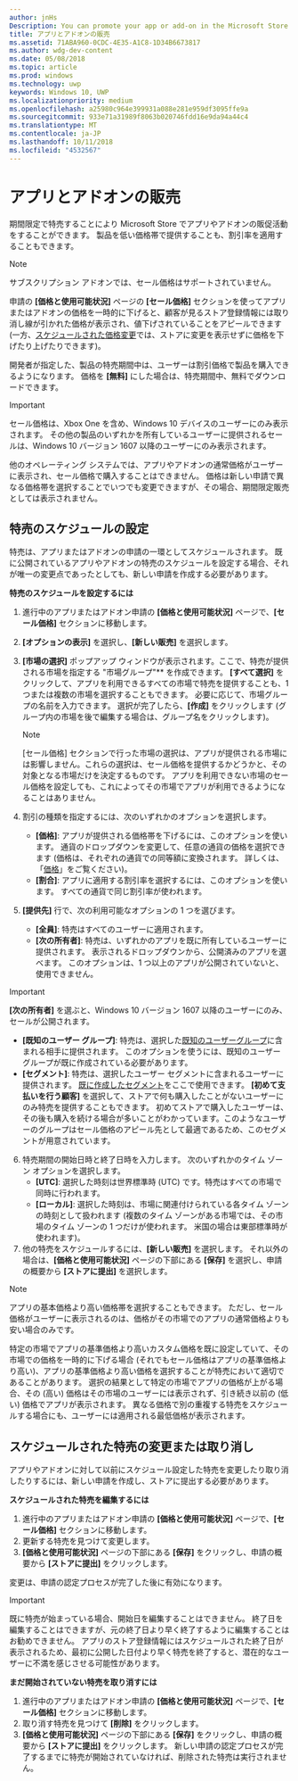 ```yaml
---
author: jnHs
Description: You can promote your app or add-on in the Microsoft Store by putting it on sale for a limited time.
title: アプリとアドオンの販売
ms.assetid: 71ABA960-0CDC-4E35-A1C8-1D34B6673817
ms.author: wdg-dev-content
ms.date: 05/08/2018
ms.topic: article
ms.prod: windows
ms.technology: uwp
keywords: Windows 10, UWP
ms.localizationpriority: medium
ms.openlocfilehash: a25980c964e399931a088e281e959df3095ffe9a
ms.sourcegitcommit: 933e71a31989f8063b020746fdd16e9da94a44c4
ms.translationtype: MT
ms.contentlocale: ja-JP
ms.lasthandoff: 10/11/2018
ms.locfileid: "4532567"
---
```

# <a name="put-apps-and-add-ons-on-sale"></a>アプリとアドオンの販売

期間限定で特売することにより Microsoft Store でアプリやアドオンの販促活動をすることができます。 製品を低い価格帯で提供することも、割引率を適用することもできます。

> [!NOTE]
> サブスクリプション アドオンでは、セール価格はサポートされていません。

申請の **[価格と使用可能状況]** ページの **[セール価格]** セクションを使ってアプリまたはアドオンの価格を一時的に下げると、顧客が見るストア登録情報には取り消し線が引かれた価格が表示され、値下げされていることをアピールできます (一方、[スケジュールされた価格変更](set-and-schedule-app-pricing.md#schedule-price-changes)では、ストアに変更を表示せずに価格を下げたり上げたりできます)。 

開発者が指定した、製品の特売期間中は、ユーザーは割引価格で製品を購入できるようになります。 価格を **[無料]** にした場合は、特売期間中、無料でダウンロードできます。

> [!IMPORTANT]
> セール価格は、Xbox One を含め、Windows 10 デバイスのユーザーにのみ表示されます。 その他の製品のいずれかを所有しているユーザーに提供されるセールは、Windows 10 バージョン 1607 以降のユーザーにのみ表示されます。
> 
> 他のオペレーティング システムでは、アプリやアドオンの通常価格がユーザーに表示され、セール価格で購入することはできません。 価格は新しい申請で異なる価格帯を選択することでいつでも変更できますが、その場合、期間限定販売としては表示されません。


## <a name="scheduling-a-sale"></a>特売のスケジュールの設定

特売は、アプリまたはアドオンの申請の一環としてスケジュールされます。 既に公開されているアプリやアドオンの特売のスケジュールを設定する場合、それが唯一の変更点であったとしても、新しい申請を作成する必要があります。

**特売のスケジュールを設定するには**

1. 進行中のアプリまたはアドオン申請の **[価格と使用可能状況]** ページで、**[セール価格]** セクションに移動します。
2. **[オプションの表示]** を選択し、**[新しい販売]** を選択します。
3. **[市場の選択]** ポップアップ ウィンドウが表示されます。ここで、特売が提供される市場を指定する "市場グループ"** を作成できます。 **[すべて選択]** をクリックして、アプリを利用できるすべての市場で特売を提供することも、1 つまたは複数の市場を選択することもできます。 必要に応じて、市場グループの名前を入力できます。 選択が完了したら、**[作成]** をクリックします  (グループ内の市場を後で編集する場合は、グループ名をクリックします)。

   > [!NOTE]
   > [セール価格] セクションで行った市場の選択は、アプリが提供される市場には影響しません。これらの選択は、セール価格を提供するかどうかと、その対象となる市場だけを決定するものです。 アプリを利用できない市場のセール価格を設定しても、これによってその市場でアプリが利用できるようになることはありません。
4. 割引の種類を指定するには、次のいずれかのオプションを選択します。
   - **[価格]**: アプリが提供される価格帯を下げるには、このオプションを使います。 通貨のドロップダウンを変更して、任意の通貨の価格を選択できます  (価格は、それぞれの通貨での同等額に変換されます。 詳しくは、「[価格](set-app-pricing-and-availability.md)」をご覧ください)。
   - **[割合]**: アプリに適用する割引率を選択するには、このオプションを使います。 すべての通貨で同じ割引率が使われます。
5. **[提供先]** 行で、次の利用可能なオプションの 1 つを選びます。
   - **[全員]**: 特売はすべてのユーザーに適用されます。
   - **[次の所有者]**: 特売は、いずれかのアプリを既に所有しているユーザーに提供されます。 表示されるドロップダウンから、公開済みのアプリを選べます。 このオプションは、1 つ以上のアプリが公開されていないと、使用できません。

  > [!IMPORTANT]
  > **[次の所有者]** を選ぶと、Windows 10 バージョン 1607 以降のユーザーにのみ、セールが公開されます。

   - **[既知のユーザー グループ]**: 特売は、選択した[既知のユーザーグループ](create-known-user-groups.md)に含まれる相手に提供されます。 このオプションを使うには、既知のユーザー グループが既に作成されている必要があります。
   - **[セグメント]**: 特売は、選択したユーザー セグメントに含まれるユーザーに提供されます。 [既に作成したセグメント](create-customer-segments.md)をここで使用できます。 **[初めて支払いを行う顧客]** を選択して、ストアで何も購入したことがないユーザーにのみ特売を提供することもできます。 初めてストアで購入したユーザーは、その後も購入を続ける場合が多いことがわかっています。このようなユーザーのグループはセール価格のアピール先として最適であるため、このセグメントが用意されています。
6. 特売期間の開始日時と終了日時を入力します。 次のいずれかのタイム ゾーン オプションを選択します。
   - **[UTC]**: 選択した時刻は世界標準時 (UTC) です。特売はすべての市場で同時に行われます。
   - **[ローカル]**: 選択した時刻は、市場に関連付けられている各タイム ゾーンの時刻として扱われます  (複数のタイム ゾーンがある市場では、その市場のタイム ゾーンの 1 つだけが使われます。 米国の場合は東部標準時が使われます)。
7. 他の特売をスケジュールするには、**[新しい販売]** を選択します。 それ以外の場合は、**[価格と使用可能状況]** ページの下部にある **[保存]** を選択し、申請の概要から **[ストアに提出]** を選択します。

> [!NOTE]
> アプリの基本価格より高い価格帯を選択することもできます。 ただし、セール価格がユーザーに表示されるのは、価格がその市場でのアプリの通常価格よりも安い場合のみです。
>
> 特定の市場でアプリの基準価格より高いカスタム価格を既に設定していて、その市場での価格を一時的に下げる場合 (それでもセール価格はアプリの基準価格より高い)、アプリの基準価格より高い価格を選択することが特売において適切であることがあります。 選択の結果として特定の市場でアプリの価格が上がる場合、その (高い) 価格はその市場のユーザーには表示されず、引き続き以前の (低い) 価格でアプリが表示されます。 異なる価格で別の重複する特売をスケジュールする場合にも、ユーザーには適用される最低価格が表示されます。

## <a name="changing-or-canceling-a-scheduled-sale"></a>スケジュールされた特売の変更または取り消し

アプリやアドオンに対して以前にスケジュール設定した特売を変更したり取り消したりするには、新しい申請を作成し、ストアに提出する必要があります。

**スケジュールされた特売を編集するには**

1.  進行中のアプリまたはアドオン申請の **[価格と使用可能状況]** ページで、**[セール価格]** セクションに移動します。
2.  更新する特売を見つけて変更します。
3.  **[価格と使用可能状況]** ページの下部にある **[保存]** をクリックし、申請の概要から **[ストアに提出]** をクリックします。

変更は、申請の認定プロセスが完了した後に有効になります。

> [!IMPORTANT]
> 既に特売が始まっている場合、開始日を編集することはできません。 終了日を編集することはできますが、元の終了日より早く終了するように編集することはお勧めできません。 アプリのストア登録情報にはスケジュールされた終了日が表示されるため、最初に公開した日付より早く特売を終了すると、潜在的なユーザーに不満を感じさせる可能性があります。

 **まだ開始されていない特売を取り消すには**

1.  進行中のアプリまたはアドオン申請の **[価格と使用可能状況]** ページで、**[セール価格]** セクションに移動します。
2.  取り消す特売を見つけて **[削除]** をクリックします。
3.  **[価格と使用可能状況]** ページの下部にある **[保存]** をクリックし、申請の概要から **[ストアに提出]** をクリックします。 新しい申請の認定プロセスが完了するまでに特売が開始されていなければ、削除された特売は実行されません。




